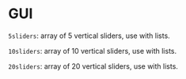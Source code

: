 # GUI

`5sliders`: array of 5 vertical sliders, use with lists.

`10sliders`: array of 10 vertical sliders, use with lists.

`20sliders`: array of 20 vertical sliders, use with lists.
